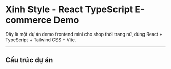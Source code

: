 # Xinh Style - React TypeScript E-commerce Demo

Đây là một dự án demo frontend mini cho shop thời trang nữ, dùng React + TypeScript + Tailwind CSS + Vite.

---

## Cấu trúc dự án
